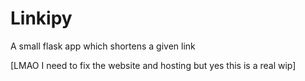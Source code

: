 # Linkipy
A small flask app which shortens a given link

[LMAO I need to fix the website and hosting but yes this is a real wip]
